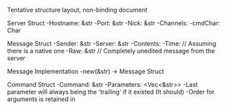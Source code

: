Tentative structure layout, non-binding document

Server Struct
    -Hostname: &str
    -Port: &str
    -Nick: &str
    -Channels: <Vec>
    -cmdChar: Char

Message Struct
    -Sender: &str
    -Server: &str
    -Contents: <Command Struct>
    -Time: <Date Object> // Assuming there is a native one
    -Raw: &str // Completely unedited message from the server

Message Implementation
    -new(&str) -> Message Struct


Command Struct
    -Command: &str
    -Parameters: <Vec<&str>>
        -Last parameter will always being the 'trailing' if it existed (It should)
        -Order for arguments is retained in <Vec>
    

